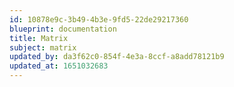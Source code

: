```yaml
---
id: 10878e9c-3b49-4b3e-9fd5-22de29217360
blueprint: documentation
title: Matrix
subject: matrix
updated_by: da3f62c0-854f-4e3a-8ccf-a8add78121b9
updated_at: 1651032683
---
```

